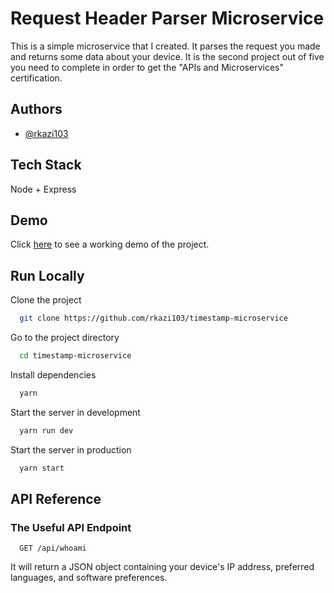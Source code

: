 # Request Header Parser Microservice

This is a simple microservice that I created. It parses the request you made and returns some data about your device. It is the second project out of five you need to complete in order to get the "APIs and Microservices" certification.

## Authors

- [@rkazi103](https://www.github.com/rkazi103)

## Tech Stack

Node + Express

## Demo

Click [here](https://fcc-req-header-parser-project.herokuapp.com/) to see a working demo of the project.

## Run Locally

Clone the project

```bash
  git clone https://github.com/rkazi103/timestamp-microservice
```

Go to the project directory

```bash
  cd timestamp-microservice
```

Install dependencies

```bash
  yarn
```

Start the server in development

```bash
  yarn run dev
```

Start the server in production

```bash
  yarn start
```

## API Reference

### The Useful API Endpoint

```http
  GET /api/whoami
```

It will return a JSON object containing your device's IP address, preferred languages, and software preferences.
